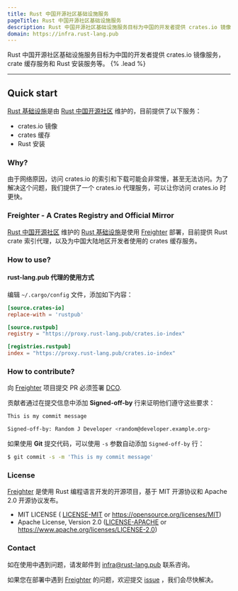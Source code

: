 ```yaml
---
title: Rust 中国开源社区基础设施服务
pageTitle: Rust 中国开源社区基础设施服务
description: Rust 中国开源社区基础设施服务目标为中国的开发者提供 crates.io 镜像服务，crate 缓存服务和 Rust 安装服务等。
domain: https://infra.rust-lang.pub
---
```


Rust 中国开源社区基础设施服务目标为中国的开发者提供 crates.io 镜像服务，crate 缓存服务和 Rust 安装服务等。 {% .lead %}


---

## Quick start

[Rust 基础设施](https://infra.rust-lang.pub)是由 [Rust 中国开源社区](https://rust-lang.pub) 维护的，目前提供了以下服务：

  * crates.io 镜像
  * crates 缓存
  * Rust 安装

### Why?

由于网络原因，访问 crates.io 的索引和下载可能会非常慢，甚至无法访问。为了解决这个问题，我们提供了一个 crates.io 代理服务，可以让你访问 crates.io 时更快。

### Freighter - A Crates Registry and Official Mirror

[Rust 中国开源社区](https://rust-lang.pub) 维护的 [Rust 基础设施](https://infra.rust-lang.pub)是使用 [Freighter](https://github.com/rust-lang-cn/freighter) 部署，目前提供 Rust crate 索引代理，以及为中国大陆地区开发者使用的 crates 缓存服务。

### How to use?

#### rust-lang.pub 代理的使用方式

编辑 ``~/.cargo/config`` 文件，添加如下内容：

```toml
[source.crates-io]
replace-with = 'rustpub'

[source.rustpub]
registry = "https://proxy.rust-lang.pub/crates.io-index" 

[registries.rustpub]
index = "https://proxy.rust-lang.pub/crates.io-index"
```

### How to contribute?

向 [Freighter](https://github.com/open-rust-initiative/freighter) 项目提交 PR 必须签署 [DCO](https://developercertificate.org).

贡献者通过在提交信息中添加 __Signed-off-by__ 行来证明他们遵守这些要求：

```bash
This is my commit message

Signed-off-by: Random J Developer <random@developer.example.org>
```


如果使用 __Git__ 提交代码，可以使用 ``-s`` 参数自动添加 ``Signed-off-by`` 行：

```bash
$ git commit -s -m 'This is my commit message'
```

### License

[Freighter](https://github.com/open-rust-initiative/freighter) 是使用 Rust 编程语言开发的开源项目，基于 MIT 开源协议和 Apache 2.0 开源协议发布。

* MIT LICENSE ( [LICENSE-MIT](https://github.com/open-rust-initiative/freighter/blob/main/LICENSE-MIT) or https://opensource.org/licenses/MIT) 
* Apache License, Version 2.0 ([LICENSE-APACHE](https://github.com/open-rust-initiative/freighter/blob/main/LICENSE-APACHE) or https://www.apache.org/licenses/LICENSE-2.0)

### Contact

如在使用中遇到问题，请发邮件到 [infra@rust-lang.pub](mailto:infra@rust-lang.pub) 联系咨询。 

如果您在部署中遇到 [Freighter](https://github.com/open-rust-initiative/freighter) 的问题，欢迎提交 [issue](https://github.com/open-rust-initiative/freighter/issues) ，我们会尽快解决。